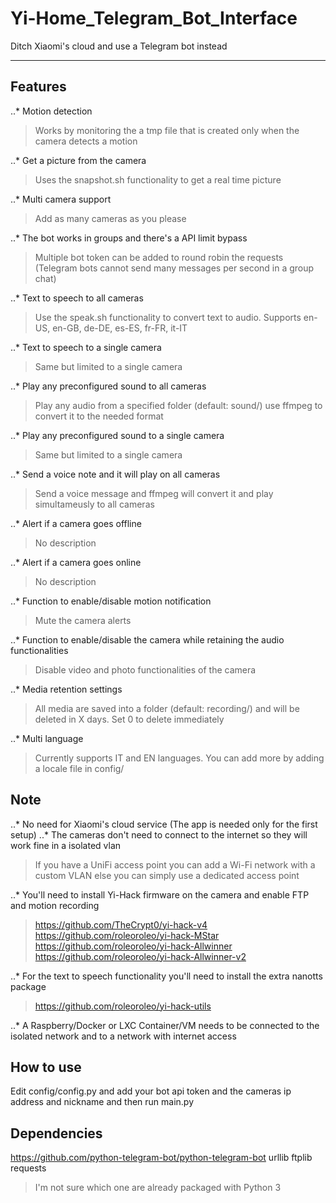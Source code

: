 # Yi-Home_Telegram_Bot_Interface
Ditch Xiaomi's cloud and use a Telegram bot instead
***
## Features
..* Motion detection
> Works by monitoring the a tmp file that is created only when the camera detects a motion

..* Get a picture from the camera
> Uses the snapshot.sh functionality to get a real time picture

..* Multi camera support
> Add as many cameras as you please

..* The bot works in groups and there's a API limit bypass
> Multiple bot token can be added to round robin the requests (Telegram bots cannot send many messages per second in a group chat)

..* Text to speech to all cameras
> Use the speak.sh functionality to convert text to audio. Supports en-US, en-GB, de-DE, es-ES, fr-FR, it-IT

..* Text to speech to a single camera
> Same but limited to a single camera

..* Play any preconfigured sound to all cameras
> Play any audio from a specified folder (default: sound/) use ffmpeg to convert it to the needed format

..* Play any preconfigured sound to a single camera
> Same but limited to a single camera

..* Send a voice note and it will play on all cameras
> Send a voice message and ffmpeg will convert it and play simultameusly to all cameras

..* Alert if a camera goes offline
> No description

..* Alert if a camera goes online
> No description

..* Function to enable/disable motion notification
> Mute the camera alerts

..* Function to enable/disable the camera while retaining the audio functionalities
> Disable video and photo functionalities of the camera

..* Media retention settings
> All media are saved into a folder (default: recording/) and will be deleted in X days. Set 0 to delete immediately

..* Multi language
> Currently supports IT and EN languages. You can add more by adding a locale file in config/


## Note
..* No need for Xiaomi's cloud service (The app is needed only for the first setup)
..* The cameras don't need to connect to the internet so they will work fine in a isolated vlan
> If you have a UniFi access point you can add a Wi-Fi network with a custom VLAN else you can simply use a dedicated access point

..* You'll need to install Yi-Hack firmware on the camera and enable FTP and motion recording
> https://github.com/TheCrypt0/yi-hack-v4
> https://github.com/roleoroleo/yi-hack-MStar
> https://github.com/roleoroleo/yi-hack-Allwinner
> https://github.com/roleoroleo/yi-hack-Allwinner-v2

..* For the text to speech functionality you'll need to install the extra nanotts package
> https://github.com/roleoroleo/yi-hack-utils

..* A Raspberry/Docker or LXC Container/VM needs to be connected to the isolated network and to a network with internet access


## How to use
Edit config/config.py and add your bot api token and the cameras ip address and nickname and then run main.py

## Dependencies
https://github.com/python-telegram-bot/python-telegram-bot
urllib
ftplib
requests
> I'm not sure which one are already packaged with Python 3
